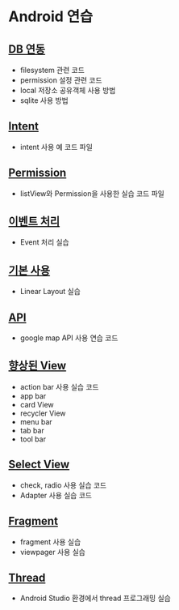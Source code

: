 # Android 연습

## [DB 연동](./androidWork/DataManagermentPro/app/src/main/java/multi/android/datamanagermentpro)

* filesystem 관련 코드
* permission 설정 관련 코드
* local 저장소 공유객체 사용 방법
* sqlite 사용 방법

## [Intent](./androidWork/Intent/app/src/main/java/multi/android/intent)

* intent 사용 예 코드 파일

## [Permission](./androidWork/PermissionTestPro/app/src/main/java/multi/android/permissiontestpro)

* listView와 Permission을 사용한 실습 코드 파일

## [이벤트 처리](./androidWork/advancedView/app/src/main/java/exam/day03/view/advancedview)

* Event 처리 실습

## [기본 사용](./androidWork/basic_view/app/src/main/java/exam/day02/view/layout)

* Linear Layout 실습

## [API](./androidWork/map_location_pro/app/src/main/java/multi/android/map_location_pro)

* google map API 사용 연습 코드

## [향상된 View](./androidWork/material_design_pro/app/src/main/java/multi/android/material_design_pro)

* action bar 사용 실습 코드
* app bar 
* card View
* recycler View
* menu bar
* tab bar
* tool bar

## [Select View](./androidWork/selectView/app/src/main/java/exam/day03/view/selectview)

* check, radio 사용 실습 코드
* Adapter 사용 실습 코드

## [Fragment](./androidWork/support_lib/app/src/main/java/multi/android/support_lib)

* fragment 사용 실습
* viewpager 사용 실습

## [Thread](./androidWork/thread/app/src/main/java/multi/android/thread)

* Android Studio 환경에서 thread 프로그래밍 실습